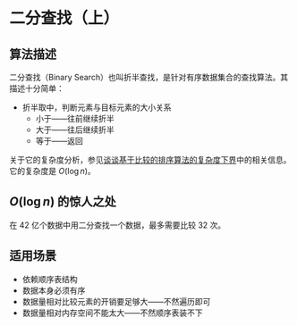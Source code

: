 # 二分查找（上）

## 算法描述

二分查找（Binary Search）也叫折半查找，是针对有序数据集合的查找算法。其描述十分简单：

* 折半取中，判断元素与目标元素的大小关系
    * 小于——往前继续折半
    * 大于——往后继续折半
    * 等于——返回

关于它的复杂度分析，参见[谈谈基于比较的排序算法的复杂度下界](https://liam.page/2018/08/28/lower-bound-of-comparation-based-sort-algorithm/)中的相关信息。它的复杂度是 $O(\log n)$。

## $O(\log n)$ 的惊人之处

在 42 亿个数据中用二分查找一个数据，最多需要比较 32 次。

## 适用场景

* 依赖顺序表结构
* 数据本身必须有序
* 数据量相对比较元素的开销要足够大——不然遍历即可
* 数据量相对内存空间不能太大——不然顺序表装不下
